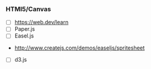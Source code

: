 ### HTMl5/Canvas

 - [ ] https://web.dev/learn
 - [ ] Paper.js  
 - [ ] Easel.js  
  - http://www.createjs.com/demos/easeljs/spritesheet  
 - [ ] d3.js  
